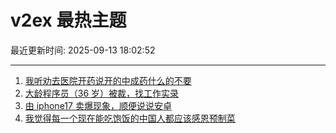 # v2ex 最热主题

最近更新时间: 2025-09-13 18:02:52

--- 
1. [我听劝去医院开药说开的中成药什么的不要](https://www.v2ex.com/t/1158921) 
2. [大龄程序员（36 岁）被裁，找工作实录](https://www.v2ex.com/t/1158933) 
3. [由 iphone17 卖爆现象，顺便说说安卓](https://www.v2ex.com/t/1158934) 
4. [我觉得每一个现在能吃饱饭的中国人都应该感恩预制菜](https://www.v2ex.com/t/1158968) 
